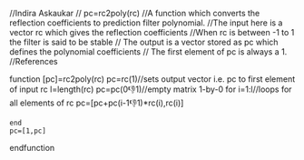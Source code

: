 //Indira Askaukar
// pc=rc2poly(rc)
//A function which converts the reflection coefficients to prediction filter polynomial.
//The input here is a vector rc which gives the reflection coefficients
//When rc is between -1 to 1 the filter is said to be stable
// The output is a vector stored as pc which defines the polynomial coefficients
// The first element of pc is always a 1.
//References

function [pc]=rc2poly(rc)
    pc=rc(1)//sets output vector i.e. pc to first element of input rc 
    l=length(rc)
    pc=pc(0:-1:1)//empty matrix 1-by-0
    for i=1:l//loops for all elements of rc
        pc=[pc+pc(i-1:-1:1)*rc(i),rc(i)]
        
    end
    pc=[1,pc]
endfunction







